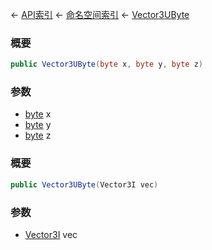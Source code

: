 ← [API索引](Api-Index) ← [命名空间索引](Namespace-Index) ← [Vector3UByte](VRageMath.Vector3UByte)

### 概要

```csharp
public Vector3UByte(byte x, byte y, byte z)
```

### 参数

* [byte](https://docs.microsoft.com/en-us/dotnet/api/System.Byte?view=netframework-4.6) x
* [byte](https://docs.microsoft.com/en-us/dotnet/api/System.Byte?view=netframework-4.6) y
* [byte](https://docs.microsoft.com/en-us/dotnet/api/System.Byte?view=netframework-4.6) z
### 概要

```csharp
public Vector3UByte(Vector3I vec)
```

### 参数

* [Vector3I](VRageMath.Vector3I) vec
